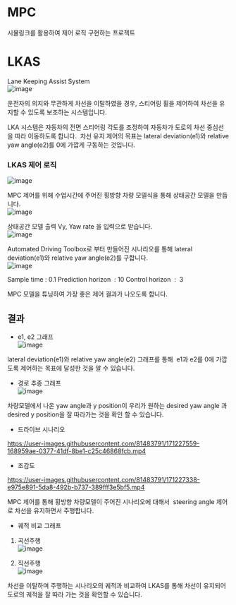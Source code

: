 # MPC
시뮬링크를 활용하여 제어 로직 구현하는 프로젝트    

# LKAS

Lane Keeping Assist System    
![image](https://user-images.githubusercontent.com/81483791/171221866-abed7a54-0c20-47c6-866c-ca01e11be4d7.png)

운전자의 의지와 무관하게 차선을 이탈하였을 경우, 
스티어링 휠을 제어하여 차선을 유지할 수 있도록 보조하는 시스템입니다.

LKA 시스템은 자동차의 전면 스티어링 각도를 조정하여 자동차가 도로의 차선 중심선을 따라 이동하도록 합니다. 
차선 유지 제어의 목표는 lateral deviation(e1)와 relative yaw angle(e2)를 0에 가깝게 구동하는 것입니다.

### LKAS 제어 로직     
![image](https://user-images.githubusercontent.com/81483791/171221961-7183bee9-be56-4636-a907-d5a64a4f5e09.png)
  
MPC 제어를 위해 수업시간에 주어진 횡방향 차량 모델식을 통해 상태공간 모델을 만듭니다.    
![image](https://user-images.githubusercontent.com/81483791/171222076-c2c2ca70-f0b3-42bb-8327-60eb1843c093.png)

상태공간 모델 출력 Vy, Yaw rate 을 입력으로 받습니다.    
![image](https://user-images.githubusercontent.com/81483791/171222191-1a522340-2c43-409a-b909-8ded62d5f33b.png)

Automated Driving Toolbox로 부터 만들어진 시나리오를 통해 lateral deviation(e1)와 relative yaw angle(e2)를 구합니다.     
![image](https://user-images.githubusercontent.com/81483791/171222373-80492f57-872d-489a-a93d-86c427ab25f9.png)

Sample time  : 0.1
Prediction horizon  : 10
Control horizon  :  3

MPC 모델을 튜닝하여 가장 좋은 제어 결과가
나오도록 합니다.

## 결과

- e1, e2 그래프    
![image](https://user-images.githubusercontent.com/81483791/171222513-89f799aa-3ff0-499b-9e9b-cb4ad01512fc.png)

lateral deviation(e1)와 relative yaw angle(e2) 그래프를 통해
 e1과 e2를 0에 가깝도록 제어하는 목표에 달성한 것을 알 수 있습니다.

- 경로 추종 그래프     
![image](https://user-images.githubusercontent.com/81483791/171222582-5f6f498d-fa97-48a1-a5cc-c4211d2ccffd.png)

차량모델에서 나온 yaw angle과 y position이 
우리가 원하는 desired yaw angle 과 desired y position을 잘 따라가는 것을 확인 할 수 있습니다.

- 드라이브 시나리오    


https://user-images.githubusercontent.com/81483791/171227559-168959ae-0377-41df-8be1-c25c46868fcb.mp4



- 조감도     

https://user-images.githubusercontent.com/81483791/171227338-e975e891-5da8-492b-b737-389fff3e5bf5.mp4


MPC 제어를 통해 횡방향 차량모델이 주어진 시나리오에 대해서 
steering angle 제어로 차선을 유지하면서 주행합니다.

- 궤적 비교 그래프
1. 곡선주행    
![image](https://user-images.githubusercontent.com/81483791/171227406-0379bf72-51bf-47e2-97ae-0f6e1d34967b.png)

2. 직선주행     
![image](https://user-images.githubusercontent.com/81483791/171227465-8cf45187-6da9-45fd-b1a5-1dee44d664f7.png)

차선을 이탈하며 주행하는 시나리오의 궤적과 비교하여 
LKAS를 통해 차선이 유지되어 도로의 궤적을 잘 따라 가는 것을 확인할 수 있습니다.
